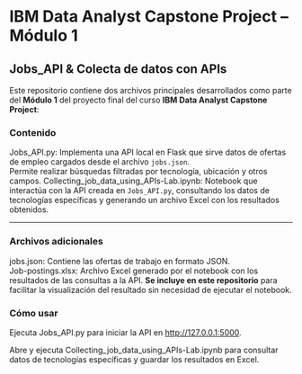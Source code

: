 # IBM Data Analyst Capstone Project – Módulo 1  
## Jobs_API & Colecta de datos con APIs

Este repositorio contiene dos archivos principales desarrollados como parte del **Módulo 1** del proyecto final del curso **IBM Data Analyst Capstone Project**:

### Contenido

Jobs_API.py: Implementa una API local en Flask que sirve datos de ofertas de empleo cargados desde el archivo `jobs.json`.  
  Permite realizar búsquedas filtradas por tecnología, ubicación y otros campos.
Collecting_job_data_using_APIs-Lab.ipynb:  Notebook que interactúa con la API creada en `Jobs_API.py`, consultando los datos de tecnologías específicas y generando un archivo Excel con los resultados obtenidos.

---

### Archivos adicionales
jobs.json:  Contiene las ofertas de trabajo en formato JSON.  
Job-postings.xlsx: Archivo Excel generado por el notebook con los resultados de las consultas a la API.  **Se incluye en este repositorio** para facilitar la visualización del resultado sin necesidad de ejecutar el notebook.


### Cómo usar
Ejecuta Jobs_API.py para iniciar la API en http://127.0.0.1:5000.

Abre y ejecuta Collecting_job_data_using_APIs-Lab.ipynb para consultar datos de tecnologías específicas y guardar los resultados en Excel.
